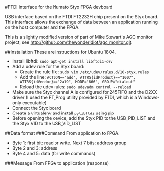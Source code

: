 #FTDI interface for the Numato Styx FPGA devboard

USB interface based on the FTDI FT2232H chip present on the Styx board. This interface
allows the exchange of data between an application running on the host computer and
the FPGA.

This is a slightly modified version of part of Mike Stewart's AGC monitor project, see
http://github.com/thewonderidiot/agc_monitor.git. 


##Installation
These are instructions for Ubuntu 18.04. 

- Install libftdi: `sudo apt-get install libftdi1-dev`
- Add a udev rule for the Styx board:
  - Create the rule file: `sudo vim /etc/udev/rules.d/10-styx.rules`
  - Add the line: `ACTION=="add", ATTRS{idProduct}=="1007", ATTRS{idVendor}=="2a19", MODE="666", GROUP="dialout"`
  - Reload the udev rules: `sudo udevadm control --reload`
- Make sure the Styx channel A is configured for 245FIFO and the D2XX driver (I used the FT_Prog 
  utility provided by FTDI, which is a Windows-only executable)
- Connect the Styx board
- Create a virtualenv and install `pylibftdi` using pip
- Before opening the device, add the Styx PID to the USB_PID_LIST and the Styx VID to the USB_VID_LIST

##Data format
###Command
From application to FPGA.
- Byte 1: first bit: read or write. Next 7 bits: address group
- Byte 2 and 3: address
- Byte 4 and 5: data (for write commands)

###Message
From FPGA to application (response).

